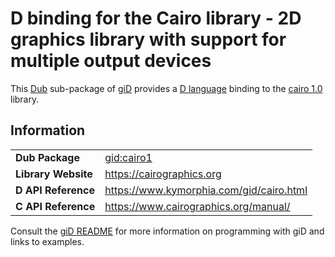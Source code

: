 # D binding for the Cairo library - 2D graphics library with support for multiple output devices

This [Dub](https://dub.pm/) sub-package of [giD](https://gid.dub.pm) provides a [D language](https://www.dlang.org) binding to the [cairo 1.0](https://cairographics.org) library.

## Information

|     |     |
| --- | --- |
| **Dub Package**          | [gid:cairo1](https://code.dlang.org/packages/gid%3Acairo1)                       |
| **Library Website**      | https://cairographics.org                                                        |
| **D API Reference**      | https://www.kymorphia.com/gid/cairo.html                                         |
| **C API Reference**      | https://www.cairographics.org/manual/                                            |

Consult the [giD README](https://github.com/Kymorphia/gid) for more information on programming with giD and links to examples.
